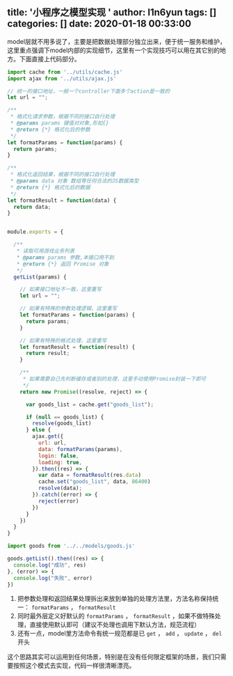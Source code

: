 title: '小程序之模型实现 '
author: l1n6yun
tags: []
categories: []
date: 2020-01-18 00:33:00
---
model层就不用多说了，主要是把数据处理部分独立出来，便于统一服务和维护，这里重点强调下model内部的实现细节，这里有一个实现技巧可以用在其它别的地方。下面直接上代码部分。

```js
import cache from '../utils/cache.js'
import ajax from '../utils/ajax.js'

// 统一的接口地址，一般一个controller下面多个action是一致的
let url = "";

/**
 * 格式化请求参数，根据不同的接口自行处理
 * @params params 键值对对象,形如{}
 * @return {*} 格式化后的参数
 */
let formatParams = function(params) {
  return params;
}

/**
 * 格式化返回结果，根据不同的接口自行处理
 * @params data 对象 数组等任何合法的JS数据类型
 * @return {*} 格式化后的数据
 */
let formatResult = function(data) {
  return data;
}


module.exports = {

  /**
   * 读取可用游戏业务列表
   * @params params 参数,本接口用不到
   * @return {*} 返回 Promise 对象
   */
  getList(params) {

    // 如果接口地址不一致，这里重写
    let url = "";

    // 如果有特殊的参数处理逻辑，这里重写
    let formatParams = function(params) {
      return params;
    }

    // 如果有特殊的格式处理，这里重写
    let formatResult = function(result) {
      return result;
    }

    /**
     * 如果需要自己先判断缓存或者别的处理，这里手动使用Promise封装一下即可
     */
    return new Promise((resolve, reject) => {

      var goods_list = cache.get("goods_list");

      if (null == goods_list) {
        resolve(goods_list)
      } else {
        ajax.get({
          url: url,
          data: formatParams(params),
          login: false,
          loading: true,
        }).then((res) => {
          var data = formatResult(res.data)
          cache.set("goods_list", data, 86400)
          resolve(data);
        }).catch((error) => {
          reject(error)
        })
      }
    })
  }
}
```

```js
import goods from '../../models/goods.js'

goods.getList().then((res) => {
  console.log("成功", res)
}, (error) => {
  console.log("失败", error)
})
```

1. 把参数处理和返回结果处理拆出来放到单独的处理方法里，方法名称保持统一： `formatParams` ， `formatResult` 
2. 同时最外层定义好默认的 `formatParams` ， `formatResult` ，如果不做特殊处理，直接使用默认即可（建议不处理也调用下默认方法，规范流程）
3. 还有一点，model里方法命令有统一规范都是已 `get` ， `add` ， `update` ， `del` 开头

这个思路其实可以运用到任何场景，特别是在没有任何限定框架的场景，我们只需要按照这个模式去实现，代码一样很清晰漂亮。

